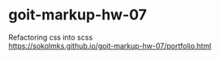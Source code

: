 # goit-markup-hw-07
Refactoring css into scss <br/>
https://sokolmks.github.io/goit-markup-hw-07/portfolio.html

